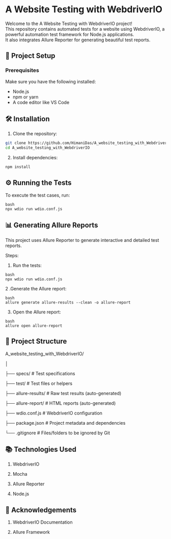 # A Website Testing with WebdriverIO

Welcome to the A Website Testing with WebdriverIO project!  
This repository contains automated tests for a website using WebdriverIO, a powerful automation test framework for Node.js applications.  
It also integrates Allure Reporter for generating beautiful test reports.

## 🚀 Project Setup

### Prerequisites
Make sure you have the following installed:
- Node.js 
- npm or yarn
- A code editor like VS Code

## 🛠 Installation

1. Clone the repository:
```bash
git clone https://github.com/HimaniDas/A_website_testing_with_WebdriverIO.git
cd A_website_testing_with_WebdriverIO
```
2. Install dependencies:
```bash
npm install
```
## ⚙️ Running the Tests
To execute the test cases, run:
```
bash
npx wdio run wdio.conf.js
```
## 📊 Generating Allure Reports
This project uses Allure Reporter to generate interactive and detailed test reports.

Steps:
1. Run the tests:
```
bash
npx wdio run wdio.conf.js
```
2 .Generate the Allure report:
```
bash
allure generate allure-results --clean -o allure-report
```
3. Open the Allure report:
```
bash
allure open allure-report
```
## 📁 Project Structure
A_website_testing_with_WebdriverIO/

│

├── specs/                # Test specifications

├── test/                 # Test files or helpers

├── allure-results/       # Raw test results (auto-generated)

├── allure-report/        # HTML reports (auto-generated)

├── wdio.conf.js          # WebdriverIO configuration

├── package.json          # Project metadata and dependencies

└── .gitignore            # Files/folders to be ignored by Git

## 📚 Technologies Used
1. WebdriverIO

2. Mocha

3. Allure Reporter

4. Node.js

## 🙌 Acknowledgements
1. WebdriverIO Documentation

2. Allure Framework
